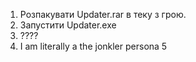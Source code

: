 1. Розпакувати Updater.rar в теку з грою.
2. Запустити Updater.exe
3. ????
4. I am literally a the jonkler persona 5
